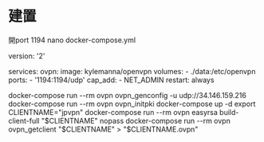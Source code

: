 # 建置
開port 1194
nano docker-compose.yml

version: '2'

services:
  ovpn:
    image: kylemanna/openvpn
    volumes:
      - ./data:/etc/openvpn
    ports:
      - '1194:1194/udp'
    cap_add:
      - NET_ADMIN
    restart: always

docker-compose run --rm ovpn ovpn_genconfig -u udp://34.146.159.216
docker-compose run --rm ovpn ovpn_initpki
docker-compose up -d
export CLIENTNAME="jpvpn"
docker-compose run --rm ovpn easyrsa build-client-full "$CLIENTNAME" nopass
docker-compose run --rm ovpn ovpn_getclient "$CLIENTNAME" > "$CLIENTNAME.ovpn"